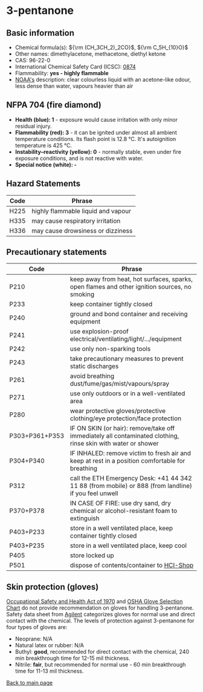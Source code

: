 # 3-pentanone

## Basic information

- Chemical formula(s): ${\rm (CH_3CH_2)_2CO}$, ${\rm C_5H_{10}O}$
- Other names: dimethylacetone, methacetone, diethyl ketone
- CAS: 96-22-0
- International Chemical Safety Card (ICSC): [0874](https://inchem.org/documents/icsc/icsc/eics0874.htm)
- Flammability: **yes - highly flammable**
- [NOAA's](https://cameochemicals.noaa.gov/chemical/563) description: clear colourless liquid with an acetone-like odour, less dense than water, vapours heavier than air

## NFPA 704 (fire diamond)

- **Health (blue): 1** - exposure would cause irritation with only minor residual injury.
- **Flammability (red): 3** - it can be ignited under almost all ambient temperature conditions. Its flash point is 12.8 °C. It's autoignition temperature is 425 °C.
- **Instability–reactivity (yellow): 0** - normally stable, even under fire exposure conditions, and is not reactive with water.
- **Special notice (white): -**

## Hazard Statements

| Code | Phrase                             |
| ---- | ---------------------------------- |
| H225 | highly flammable liquid and vapour |
| H335 | may cause respiratory irritation   |
| H336 | may cause drowsiness or dizziness  |

## Precautionary statements

| Code           | Phrase                                                                                                       |
| -------------- | ------------------------------------------------------------------------------------------------------------ |
| P210           | keep away from heat, hot surfaces, sparks, open flames and other ignition sources, no smoking                |
| P233           | keep container tightly closed                                                                                |
| P240           | ground and bond container and receiving equipment                                                            |
| P241           | use explosion-proof electrical/ventilating/light/.../equipment                                               |
| P242           | use only non-sparking tools                                                                                  |
| P243           | take precautionary measures to prevent static discharges                                                     |
| P261           | avoid breathing dust/fume/gas/mist/vapours/spray                                                             |
| P271           | use only outdoors or in a well-ventilated area                                                               |
| P280           | wear protective gloves/protective clothing/eye protection/face protection                                    |
| P303+P361+P353 | IF ON SKIN (or hair): remove/take off immediately all contaminated clothing, rinse skin with water or shower |
| P304+P340      | IF INHALED: remove victim to fresh air and keep at rest in a position comfortable for breathing              |
| P312           | call the ETH Emergency Desk: +41 44 342 11 88 (from mobile) or 888 (from landline) if you feel unwell        |
| P370+P378      | IN CASE OF FIRE: use dry sand, dry chemical or alcohol-resistant foam to extinguish                                                                       |
| P403+P233      | store in a well ventilated place, keep container tightly closed                                              |
| P403+P235      | store in a well ventilated place, keep cool                                                                  |
| P405           | store locked up                                                                                              |
| P501           | dispose of contents/container to [HCI-Shop](https://hci-shop.ethz.ch/en/)                                    |

## Skin protection (gloves)

[Occupational Safety and Health Act of 1970](https://www.osha.gov/sites/default/files/publications/osha3151.pdf) and [OSHA Glove Selection Chart](https://safety.fsu.edu/safety_manual/OSHA%20Glove%20Selection%20Chart.pdf) do not provide recommendation on gloves for handling 3-pentanone. Safety data sheet from [Agilent](https://www.agilent.com/cs/library/msds/WRK-155E_NAEnglish.pdf) categorizes gloves for normal use and direct contact with the chemical. The levels of protection against 3-pentanone for four types of gloves are:

- Neoprane: N/A
- Natural latex or rubber: N/A
- Buthyl: **good**, recommended for direct contact with the chemical, 240 min breakthrough time for 12-15 mil thickness.
- Nitrile: **fair**, but recommended for normal use - 60 min breakthrough time for  11-13 mil thickness.

[Back to main page](https://github.com/Global-Health-Engineering/wet-lab-chemicals)
